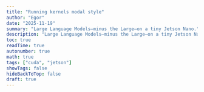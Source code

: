```yaml
---
title: "Running kernels modal style"
author: "Egor"
date: "2025-11-19"
summary: "Large Language Models—minus the Large—on a tiny Jetson Nano."
description: "Large Language Models—minus the Large—on a tiny Jetson Nano."
toc: true
readTime: true
autonumber: true
math: true
tags: ["cuda", "jetson"]
showTags: false
hideBackToTop: false
draft: true
---
```


